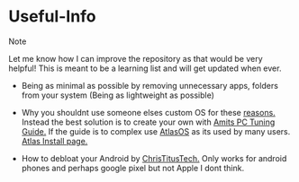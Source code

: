 # Useful-Info

> [!NOTE]
> Let me know how I can improve the repository as that would be very helpful! 
> This is meant to be a learning list and will get updated when ever.

- Being as minimal as possible by removing unnecessary apps, folders from your system (Being as lightweight as possible)

- Why you shouldnt use someone elses custom OS for these [reasons.](/Dont-use-customos.md)
    Instead the best solution is to create your own with [Amits PC Tuning Guide.](https://github.com/amitxv/PC-Tuning) If the guide is to complex use [AtlasOS](https://atlasos.net) as its used by many users. [Atlas Install page.](https://docs.atlasos.net/getting-started/installation/)

- How to debloat your Android by [ChrisTitusTech.](https://youtu.be/MFbXFG2xDJI?si=MPmXAK_FOMqV2hZP) Only works for android phones and perhaps google pixel but not Apple I dont think.

